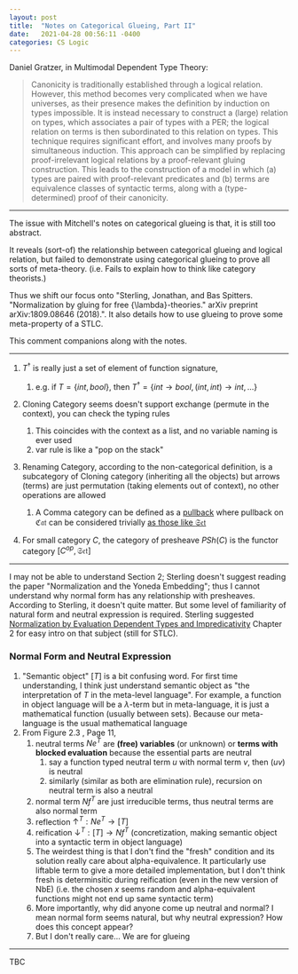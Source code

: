 ```yaml
---
layout: post
title:  "Notes on Categorical Glueing, Part II"
date:   2021-04-28 00:56:11 -0400
categories: CS Logic
---
```


Daniel Gratzer, in Multimodal Dependent Type Theory:

> Canonicity is traditionally established through a logical relation. However, this method becomes very complicated when we have universes, as their presence makes the definition by induction on types impossible. It is instead necessary to construct a (large) relation on types, which associates a pair of types with a PER; the
logical relation on terms is then subordinated to this relation on types. This technique requires significant effort, and involves many proofs by simultaneous induction.
This approach can be simplified by replacing proof-irrelevant logical relations by a proof-relevant gluing construction.
This leads to the construction of a model in which (a) types are paired with proof-relevant predicates and (b) terms are equivalence classes of syntactic terms, along with a (type-determined) proof of their canonicity.


***

The issue with Mitchell's notes on categorical glueing is that, it is still too abstract. 

It reveals (sort-of) the relationship between categorical glueing and logical relation, but failed to demonstrate using categorical glueing to prove all sorts of meta-theory. (i.e. Fails to explain how to think like category theorists.)

Thus we shift our focus onto "Sterling, Jonathan, and Bas Spitters. "Normalization by gluing for free {\lambda}-theories." arXiv preprint arXiv:1809.08646 (2018).". It also details how to use glueing to prove some meta-property of a STLC.

This comment companions along with the notes.

***

1. $T^{\dagger}$ is really just a set of element of function signature,
   1. e.g. if $T = \{int, bool\}$, then $T^{\dagger} = \{int \rightarrow bool, (int,int) \rightarrow int,...\}$
2. Cloning Category seems doesn't support exchange (permute in the context), you can check the typing rules
   1. This coincides with the context as a list, and no variable naming is ever used
   2. var rule is like a "pop on the stack"
3. Renaming Category, according to the non-categorical definition, is a subcategory of Cloning category (inheriting all the objects) but arrows (terms) are just permutation (taking elements out of context), no other operations are allowed
   1. A Comma category can be defined as a [pullback](https://ncatlab.org/nlab/show/comma+category#AsAFiberProduct) where pullback on $\mathfrak{Cat}$ can be considered trivially [as those like $\mathfrak{Set}$](https://math.stackexchange.com/questions/168276/pullbacks-of-categories)

4. For small category $C$, the category of presheave $PSh(C)$ is the functor category $[C^{op}, \mathfrak{Set}]$

***
I may not be able to understand Section 2; Sterling doesn't suggest reading the paper "Normalization and the Yoneda Embedding"; thus I cannot understand why normal form has any relationship with presheaves. According to Sterling, it doesn't quite matter. But some level of familiarity of natural form and neutral expression is required. Sterling suggested [Normalization by Evaluation Dependent Types and Impredicativity](https://dl.acm.org/doi/10.1145/3110277) Chapter 2 for easy intro on that subject (still for STLC).

### Normal Form and Neutral Expression
1. "Semantic object" $[T]$ is a bit confusing word. For first time understanding, I think just understand semantic object as "the interpretation of $T$ in the meta-level language". For example, a function in object language will be a $\lambda$-term but in meta-language, it is just a mathematical function (usually between sets). Because our meta-language is the usual mathematical language
2. From Figure 2.3 , Page 11, 
   1. neutral terms $Ne^T$ are **(free) variables** (or unknown) or **terms with blocked evaluation** because the essential parts are neutral
      1. say a function typed neutral term $u$ with normal term $v$, then $(u v)$ is neutral
      2. similarly (similar as both are elimination rule), recursion on neutral term is also a neutral
   2. normal term  $Nf^T$ are just irreducible terms, thus neutral terms are also normal term 
   3. reflection $\uparrow^T : Ne^T \rightarrow [T]$
   4. reification $\downarrow^T : [T] \rightarrow Nf^T$ (concretization, making semantic object into a syntactic term in object language)
   5. The weirdest thing is that I don't find the "fresh" condition and its solution really care about alpha-equivalence. It particularly use liftable term to give a more detailed implementation, but I don't think fresh is determinsitic during reification (even in the new version of NbE) (i.e. the chosen $x$ seems random and alpha-equivalent functions might not end up same syntactic term)
   6. More importantly, why did anyone come up neutral and normal? I mean normal form seems natural, but why neutral expression? How does this concept appear?
   7. But I don't really care... We are for glueing 
***
TBC